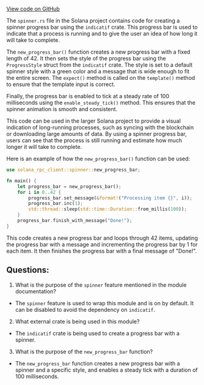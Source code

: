 
[View code on GitHub](https://github.com/solana-labs/solana/blob/master/rpc-client/src/spinner.rs)

The `spinner.rs` file in the Solana project contains code for creating a spinner progress bar using the `indicatif` crate. This progress bar is used to indicate that a process is running and to give the user an idea of how long it will take to complete.

The `new_progress_bar()` function creates a new progress bar with a fixed length of 42. It then sets the style of the progress bar using the `ProgressStyle` struct from the `indicatif` crate. The style is set to a default spinner style with a green color and a message that is wide enough to fit the entire screen. The `expect()` method is called on the `template()` method to ensure that the template input is correct.

Finally, the progress bar is enabled to tick at a steady rate of 100 milliseconds using the `enable_steady_tick()` method. This ensures that the spinner animation is smooth and consistent.

This code can be used in the larger Solana project to provide a visual indication of long-running processes, such as syncing with the blockchain or downloading large amounts of data. By using a spinner progress bar, users can see that the process is still running and estimate how much longer it will take to complete.

Here is an example of how the `new_progress_bar()` function can be used:

```rust
use solana_rpc_client::spinner::new_progress_bar;

fn main() {
    let progress_bar = new_progress_bar();
    for i in 0..42 {
        progress_bar.set_message(&format!("Processing item {}", i));
        progress_bar.inc(1);
        std::thread::sleep(std::time::Duration::from_millis(100));
    }
    progress_bar.finish_with_message("Done!");
}
```

This code creates a new progress bar and loops through 42 items, updating the progress bar with a message and incrementing the progress bar by 1 for each item. It then finishes the progress bar with a final message of "Done!".
## Questions: 
 1. What is the purpose of the `spinner` feature mentioned in the module documentation?
- The `spinner` feature is used to wrap this module and is on by default. It can be disabled to avoid the dependency on `indicatif`.

2. What external crate is being used in this module?
- The `indicatif` crate is being used to create a progress bar with a spinner.

3. What is the purpose of the `new_progress_bar` function?
- The `new_progress_bar` function creates a new progress bar with a spinner and a specific style, and enables a steady tick with a duration of 100 milliseconds.